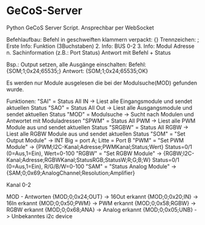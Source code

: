 # GeCoS-Server
Python GeCoS Server Script. Ansprechbar per WebSocket


Befehlaufbau:
Befehl in geschweiften klammern verpackt: {}
Trennzeichen: ;
Erste Info: Funktion (3Buchstaben)
2. Info: BUS 0-2
3. Info: Modul Adresse
n. Sachinformation (z.B.: Port Status)
Antwort mit Befehl + Status

Bsp.: Output setzen, alle Ausgänge einschalten: 
Befehl:     {SOM;1;0x24;65535;}
Antwort:    {SOM;1;0x24;65535;OK}

Es werden nur Module ausgelesen die bei der Modulsuche(MOD) gefunden wurde. 

Funktionen:
"SAI" = Status All IN -> Liest alle Eingangsmodule und sendet aktuellen Status
"SAO" = Status All Out -> Liest alle Ausgangsmodule und sendet aktuellen Status
"MOD" = Modulsuche -> Sucht nach Modulen und Antwortet mit Moduladressen
"SPWM" = Status All PWM -> Liest alle PWM Module aus und sendet aktuellen Status
"SRGBW" = Status All RGBW -> Liest alle RGBW Module aus und sendet aktuellen Status
"SOM" = "Set Output Module" -> INT Big = port A; Litte = Port B
"PWM" = "Set PWM Module" -> {PWM;I2C-Kanal;Adresse;PWMKanal;Status;Wert} Status=0/1 (0=Aus,1=Ein), Wert=0-100
"RGBW" = "Set RGBW Module" -> {RGBW;I2C-Kanal;Adresse;RGBWKanal;StatusRGB;StatusW;R;G;B;W} Status=0/1 (0=Aus,1=Ein), R/G/B/W=0-100
"SAM" = "Status Analog Module" -> {SAM;0;0x69;AnalogChannel;Resolution;Amplifier}

Kanal 0-2

MOD - Antworten
{MOD;0;0x24;OUT}    -> 16Out erkannt
{MOD;0;0x20;IN}     -> 16In erkannt
{MOD;0;0x50;PWM}    -> PWM erkannt
{MOD;0;0x58;RGBW}   -> RGBW erkannt
{MOD;0;0x68;ANA}    -> Analog erkannt
{MOD;0;0x05;UNB}    -> Unbekanntes i2c device

